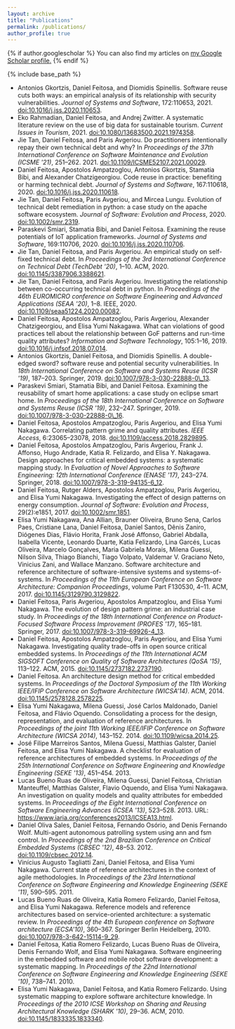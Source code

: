```yaml
---
layout: archive
title: "Publications"
permalink: /publications/
author_profile: true
---
```


{% if author.googlescholar %}
  You can also find my articles on <u><a href="{{author.googlescholar}}">my Google Scholar profile</a>.</u>
{% endif %}

{% include base_path %}

<!-- {% for post in site.publications reversed %}
  {% include archive-single.html %}
{% endfor %} -->

* Antonios Gkortzis, Daniel Feitosa, and Diomidis Spinellis\.
Software reuse cuts both ways: an empirical analysis of its relationship with security vulnerabilities\.
*Journal of Systems and Software*, 172:110653, 2021\.
[doi:10\.1016/j\.jss\.2020\.110653](https://doi.org/10.1016/j.jss.2020.110653)\.  
* Eko Rahmadian, Daniel Feitosa, and Andrej Zwitter\.
A systematic literature review on the use of big data for sustainable tourism\.
*Current Issues in Tourism*, 2021\.
[doi:10\.1080/13683500\.2021\.1974358](https://doi.org/10.1080/13683500.2021.1974358)\.  
* Jie Tan, Daniel Feitosa, and Paris Avgeriou\.
Do practitioners intentionally repay their own technical debt and why?
In *Proceedings of the 37th International Conference on Software Maintenance and Evolution \(ICSME '21\)*, 251–262\. 2021\.
[doi:10\.1109/ICSME52107\.2021\.00029](https://doi.org/10.1109/ICSME52107.2021.00029)\.  
* Daniel Feitosa, Apostolos Ampatzoglou, Antonios Gkortzis, Stamatia Bibi, and Alexander Chatzigeorgiou\.
Code reuse in practice: benefiting or harming technical debt\.
*Journal of Systems and Software*, 167:110618, 2020\.
[doi:10\.1016/j\.jss\.2020\.110618](https://doi.org/10.1016/j.jss.2020.110618)\.  
* Jie Tan, Daniel Feitosa, Paris Avgeriou, and Mircea Lungu\.
Evolution of technical debt remediation in python: a case study on the apache software ecosystem\.
*Journal of Software: Evolution and Process*, 2020\.
[doi:10\.1002/smr\.2319](https://doi.org/10.1002/smr.2319)\.  
* Paraskevi Smiari, Stamatia Bibi, and Daniel Feitosa\.
Examining the reuse potentials of IoT application frameworks\.
*Journal of Systems and Software*, 169:110706, 2020\.
[doi:10\.1016/j\.jss\.2020\.110706](https://doi.org/10.1016/j.jss.2020.110706)\.  
* Jie Tan, Daniel Feitosa, and Paris Avgeriou\.
An empirical study on self\-fixed technical debt\.
In *Proceedings of the 3rd International Conference on Technical Debt \(TechDebt '20\)*, 1–10\. ACM, 2020\.
[doi:10\.1145/3387906\.3388621](https://doi.org/10.1145/3387906.3388621)\.  
* Jie Tan, Daniel Feitosa, and Paris Avgeriou\.
Investigating the relationship between co\-occurring technical debt in python\.
In *Proceedings of the 46th EUROMICRO conference on Software Engineering and Advanced Applications \(SEAA '20\)*, 1–8\. IEEE, 2020\.
[doi:10\.1109/seaa51224\.2020\.00082](https://doi.org/10.1109/seaa51224.2020.00082)\.  
* Daniel Feitosa, Apostolos Ampatzoglou, Paris Avgeriou, Alexander Chatzigeorgiou, and Elisa Yumi Nakagawa\.
What can violations of good practices tell about the relationship between GoF patterns and run\-time quality attributes?
*Information and Software Technology*, 105:1–16, 2019\.
[doi:10\.1016/j\.infsof\.2018\.07\.014](https://doi.org/10.1016/j.infsof.2018.07.014)\.  
* Antonios Gkortzis, Daniel Feitosa, and Diomidis Spinellis\.
A double\-edged sword? software reuse and potential security vulnerabilities\.
In *18th International Conference on Software and Systems Reuse \(ICSR '19\)*, 187–203\. Springer, 2019\.
[doi:10\.1007/978\-3\-030\-22888\-0\\\_13](https://doi.org/10.1007/978-3-030-22888-0\_13)\.  
* Paraskevi Smiari, Stamatia Bibi, and Daniel Feitosa\.
Examining the reusability of smart home applications: a case study on eclipse smart home\.
In *Proceedings of the 18th International Conference on Software and Systems Reuse \(ICSR '19\)*, 232–247\. Springer, 2019\.
[doi:10\.1007/978\-3\-030\-22888\-0\\\_16](https://doi.org/10.1007/978-3-030-22888-0\_16)\.  
* Daniel Feitosa, Apostolos Ampatzoglou, Paris Avgeriou, and Elisa Yumi Nakagawa\.
Correlating pattern grime and quality attributes\.
*IEEE Access*, 6:23065&ndash;23078, 2018\.
[doi:10\.1109/access\.2018\.2829895](https://doi.org/10.1109/access.2018.2829895)\.  
* Daniel Feitosa, Apostolos Ampatzoglou, Paris Avgeriou, Frank J\. Affonso, Hugo Andrade, Katia R\. Felizardo, and Elisa Y\. Nakagawa\.
Design approaches for critical embedded systems: a systematic mapping study\.
In *Evaluation of Novel Approaches to Software Engineering: 12th International Conference \(ENASE ’17\)*, 243–274\. Springer, 2018\.
[doi:10\.1007/978\-3\-319\-94135\-6\_12](https://doi.org/10.1007/978-3-319-94135-6_12)\.  
* Daniel Feitosa, Rutger Alders, Apostolos Ampatzoglou, Paris Avgeriou, and Elisa Yumi Nakagawa\.
Investigating the effect of design patterns on energy consumption\.
*Journal of Software: Evolution and Process*, 29\(2\):e1851, 2017\.
[doi:10\.1002/smr\.1851](https://doi.org/10.1002/smr.1851)\.  
* Elisa Yumi Nakagawa, Ana Allian, Brauner Oliveira, Bruno Sena, Carlos Paes, Cristiane Lana, Daniel Feitosa, Daniel Santos, Dênis Zaniro, Diógenes Dias, Flávio Horita, Frank José Affonso, Gabriel Abdalla, Isabella Vicente, Leonardo Duarte, Katia Felizardo, Lina Garcés, Lucas Oliveira, Marcelo Gonçalves, Maria Gabriela Morais, Milena Guessi, Nilson Silva, Thiago Bianchi, Tiago Volpato, Valdemar V\. Graciano Neto, Vinicius Zani, and Wallace Manzano\.
Software architecture and reference architecture of software\-intensive systems and systems\-of\-systems\.
In *Proceedings of the 11th European Conference on Software Architecture: Companion Proceedings*, volume Part F130530, 4–11\. ACM, 2017\.
[doi:10\.1145/3129790\.3129822](https://doi.org/10.1145/3129790.3129822)\.  
* Daniel Feitosa, Paris Avgeriou, Apostolos Ampatzoglou, and Elisa Yumi Nakagawa\.
The evolution of design pattern grime: an industrial case study\.
In *Proceedings of the 18th International Conference on Product\-Focused Software Process Improvement \(PROFES '17\)*, 165–181\. Springer, 2017\.
[doi:10\.1007/978\-3\-319\-69926\-4\_13](https://doi.org/10.1007/978-3-319-69926-4_13)\.  
* Daniel Feitosa, Apostolos Ampatzoglou, Paris Avgeriou, and Elisa Yumi Nakagawa\.
Investigating quality trade\-offs in open source critical embedded systems\.
In *Proceedings of the 11th International ACM SIGSOFT Conference on Quality of Software Architectures \(QoSA '15\)*, 113–122\. ACM, 2015\.
[doi:10\.1145/2737182\.2737190](https://doi.org/10.1145/2737182.2737190)\.  
* Daniel Feitosa\.
An architecture design method for critical embedded systems\.
In *Proceedings of the Doctoral Symposium of the 11th Working IEEE/IFIP Conference on Software Architecture \(WICSA’14\)*\. ACM, 2014\.
[doi:10\.1145/2578128\.2578225](https://doi.org/10.1145/2578128.2578225)\.  
* Elisa Yumi Nakagawa, Milena Guessi, José Carlos Maldonado, Daniel Feitosa, and Flávio Oquendo\.
Consolidating a process for the design, representation, and evaluation of reference architectures\.
In *Proceedings of the joint 11th Working IEEE/IFIP Conference on Software Architecture \(WICSA 2014\)*, 143–152\. 2014\.
[doi:10\.1109/wicsa\.2014\.25](https://doi.org/10.1109/wicsa.2014.25)\.  
* José Filipe Marreiros Santos, Milena Guessi, Matthias Galster, Daniel Feitosa, and Elisa Yumi Nakagawa\.
A checklist for evaluation of reference architectures of embedded systems\.
In *Proceedings of the 25th International Conference on Software Engineering and Knowledge Engineering \(SEKE '13\)*, 451–454\. 2013\.  
* Lucas Bueno Ruas de Oliveira, Milena Guessi, Daniel Feitosa, Christian Manteuffel, Matthias Galster, Flavio Oquendo, and Elisa Yumi Nakagawa\.
An investigation on quality models and quality attributes for embedded systems\.
In *Proceedings of the Eight International Conference on Software Engineering Advances \(ICSEA '13\)*, 523–528\. 2013\.
URL: [https://www\.iaria\.org/conferences2013/ICSEA13\.html](https://www.iaria.org/conferences2013/ICSEA13.html)\.  
* Daniel Oliva Sales, Daniel Feitosa, Fernando Osório, and Denis Fernando Wolf\.
Multi\-agent autonomous patrolling system using ann and fsm control\.
In *Proceedings of the 2nd Brazilian Conference on Critical Embedded Systems \(CBSEC '12\)*, 48–53\. 2012\.
[doi:10\.1109/cbsec\.2012\.14](https://doi.org/10.1109/cbsec.2012.14)\.  
* Vinícius Augusto Tagliatti Zani, Daniel Feitosa, and Elisa Yumi Nakagawa\.
Current state of reference architectures in the context of agile methodologies\.
In *Proceedings of the 23rd International Conference on Software Engineering and Knowledge Engineering \(SEKE '11\)*, 590–595\. 2011\.  
* Lucas Bueno Ruas de Oliveira, Katia Romero Felizardo, Daniel Feitosa, and Elisa Yumi Nakagawa\.
Reference models and reference architectures based on service\-oriented architecture: a systematic review\.
In *Proceedings of the 4th European conference on Software architecture \(ECSA'10\)*, 360–367\. Springer Berlin Heidelberg, 2010\.
[doi:10\.1007/978\-3\-642\-15114\-9\_29](https://doi.org/10.1007/978-3-642-15114-9_29)\.  
* Daniel Feitosa, Katia Romero Felizardo, Lucas Bueno Ruas de Oliveira, Denis Fernando Wolf, and Elisa Yumi Nakagawa\.
Software engineering in the embedded software and mobile robot software development: a systematic mapping\.
In *Proceedings of the 22nd International Conference on Software Engineering and Knowledge Engineering \(SEKE '10\)*, 738–741\. 2010\.  
* Elisa Yumi Nakagawa, Daniel Feitosa, and Katia Romero Felizardo\.
Using systematic mapping to explore software architecture knowledge\.
In *Proceedings of the 2010 ICSE Workshop on Sharing and Reusing Architectural Knowledge \(SHARK '10\)*, 29–36\. ACM, 2010\.
[doi:10\.1145/1833335\.1833340](https://doi.org/10.1145/1833335.1833340)\.  
